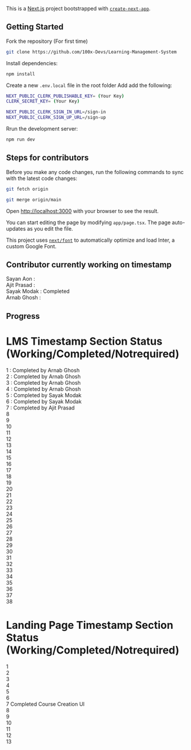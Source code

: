 This is a [Next.js](https://nextjs.org/) project bootstrapped with [`create-next-app`](https://github.com/vercel/next.js/tree/canary/packages/create-next-app).

## Getting Started

Fork the repository (For first time)

```bash
git clone https://github.com/100x-Devs/Learning-Management-System
```
Install dependencies:

```bash
npm install
```
Create a new `.env.local` file in the root folder Add add the following:

```bash
NEXT_PUBLIC_CLERK_PUBLISHABLE_KEY= (Your Key)
CLERK_SECRET_KEY= (Your Key)

NEXT_PUBLIC_CLERK_SIGN_IN_URL=/sign-in
NEXT_PUBLIC_CLERK_SIGN_UP_URL=/sign-up
```

Rrun the development server:

```bash
npm run dev
```

## Steps for contributors

Before you make any code changes, run the following commands to sync with the latest code changes:

```bash
git fetch origin   
```
```bash
git merge origin/main 
```

Open [http://localhost:3000](http://localhost:3000) with your browser to see the result.

You can start editing the page by modifying `app/page.tsx`. The page auto-updates as you edit the file.

This project uses [`next/font`](https://nextjs.org/docs/basic-features/font-optimization) to automatically optimize and load Inter, a custom Google Font.

## Contributor currently working on timestamp

Sayan Aon :  </br>
Ajit Prasad : </br>
Sayak Modak : Completed</br>
Arnab Ghosh : </br>

## Progress

# LMS Timestamp Section Status (Working/Completed/Notrequired)

1 : Completed by Arnab Ghosh</br>
2 : Completed by Arnab Ghosh</br>
3 : Completed by Arnab Ghosh</br>
4 : Completed by Arnab Ghosh</br>
5 : Completed by Sayak Modak</br>
6 : Completed by Sayak Modak</br>
7 : Completed by Ajit Prasad</br>
8</br>
9</br>
10</br>
11</br>
12</br>
13</br>
14</br>
15</br>
16</br>
17</br>
18</br>
19</br>
20</br>
21</br>
22</br>
23</br>
24</br>
25</br>
26</br>
27</br>
28</br>
29</br>
30</br>
31</br>
32</br>
33</br>
34</br>
35</br>
36</br>
37</br>
38</br>


# Landing Page Timestamp Section Status (Working/Completed/Notrequired)

1</br>
2</br>
3</br>
4</br>
5</br>
6</br>
7 Completed Course Creation UI</br>
8</br>
9</br>
10</br>
11</br>
12</br>
13</br>


